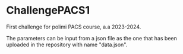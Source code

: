 # ChallengePACS1
First challenge for polimi PACS course, a.a 2023-2024.

The parameters can be input from a json file as the one that has been uploaded in the repository with name "data.json".

